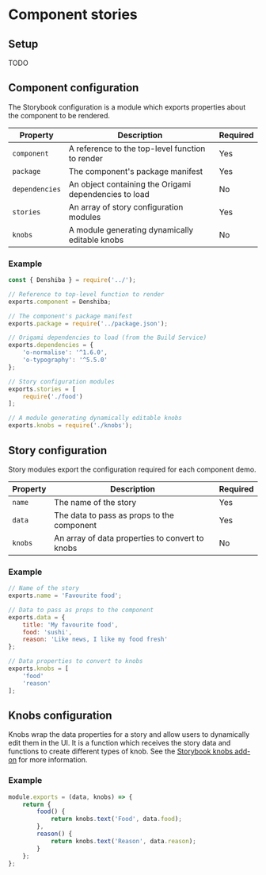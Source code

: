 # Component stories

## Setup

TODO

## Component configuration

The Storybook configuration is a module which exports properties about the component to be rendered.

Property       | Description                                               | Required
---------------|-----------------------------------------------------------|----------
`component`    | A reference to the top-level function to render           | Yes
`package`      | The component's package manifest                          | Yes
`dependencies` | An object containing the Origami dependencies to load     | No
`stories`      | An array of story configuration modules                   | Yes
`knobs`        | A module generating dynamically editable knobs            | No

### Example

```js
const { Denshiba } = require('../');

// Reference to top-level function to render
exports.component = Denshiba;

// The component's package manifest
exports.package = require('../package.json');

// Origami dependencies to load (from the Build Service)
exports.dependencies = {
	'o-normalise': '^1.6.0',
	'o-typography': '^5.5.0'
};

// Story configuration modules
exports.stories = [
	require('./food')
];

// A module generating dynamically editable knobs
exports.knobs = require('./knobs');
```


## Story configuration

Story modules export the configuration required for each component demo.

Property | Description                                      | Required
---------|--------------------------------------------------|----------
`name`   | The name of the story                            | Yes
`data`   | The data to pass as props to the component       | Yes
`knobs`  | An array of data properties to convert to knobs  | No


### Example

```js
// Name of the story
exports.name = 'Favourite food';

// Data to pass as props to the component
exports.data = {
	title: 'My favourite food',
	food: 'sushi',
	reason: 'Like news, I like my food fresh'
};

// Data properties to convert to knobs
exports.knobs = [
	'food'
	'reason'
];
```


## Knobs configuration

Knobs wrap the data properties for a story and allow users to dynamically edit them in the UI. It is a function which receives the story data and functions to create different types of knob. See the [Storybook knobs add-on] for more information.


### Example

```js
module.exports = (data, knobs) => {
	return {
		food() {
			return knobs.text('Food', data.food);
		},
		reason() {
			return knobs.text('Reason', data.reason);
		}
	};
};
```

[Storybook knobs add-on]: https://github.com/storybooks/storybook/tree/master/addons/knobs
